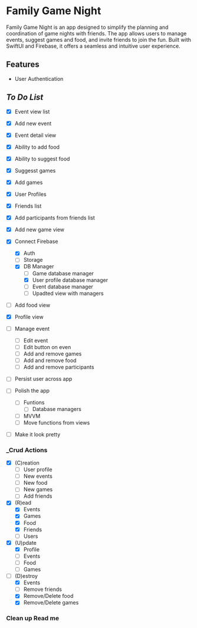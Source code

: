 # **Family Game Night**

Family Game Night is an app designed to simplify the planning and coordination of game nights with friends. The app allows
users to manage events, suggest games and food, and invite friends to join the fun. Built with SwiftUI and Firebase, it offers a 
seamless and intuitive user experience.

## **Features**
* User Authentication

## _To Do List_
- [X] Event view list
- [X] Add new event
- [X] Event detail view
- [X] Ability to add food
- [X] Ability to suggest food
- [X] Suggesst games
- [X] Add games
- [X] User Profiles
- [x] Friends list
- [X] Add participants from friends list
- [X] Add new game view
- [X] Connect Firebase
    - [X] Auth
    - [ ] Storage
    - [X] DB Manager
        - [ ] Game database manager
        - [X] User profile database manager
        - [ ] Event database manager
        - [ ] Upadted view with managers
- [ ] Add food view
- [X] Profile view
- [ ] Manage event
    - [ ] Edit event
    - [ ] Edit button on even
    - [ ] Add and remove games
    - [ ] Add and remove food
    - [ ] Add and remove participants
- [ ] Persist user across app

- [ ] Polish the app
    - [ ] Funtions
        - [ ] Database managers
    - [ ] MVVM
    - [ ] Move functions from views
- [ ] Make it look pretty
 

### _Crud Actions 
- [X] (C)reation
    - [ ] User profile
    - [ ] New events
    - [ ] New food
    - [ ] New games
    - [ ] Add friends
- [X] (R)ead
    - [X] Events
    - [X] Games
    - [X] Food
    - [X] Friends
    - [ ] Users
- [X] (U)pdate
    - [X] Profile
    - [ ] Events
    - [ ] Food
    - [ ] Games
- [ ] (D)estroy
    - [X] Events
    - [ ] Remove friends
    - [X] Remove/Delete food
    - [X] Remove/Delete games

### Clean up Read me
